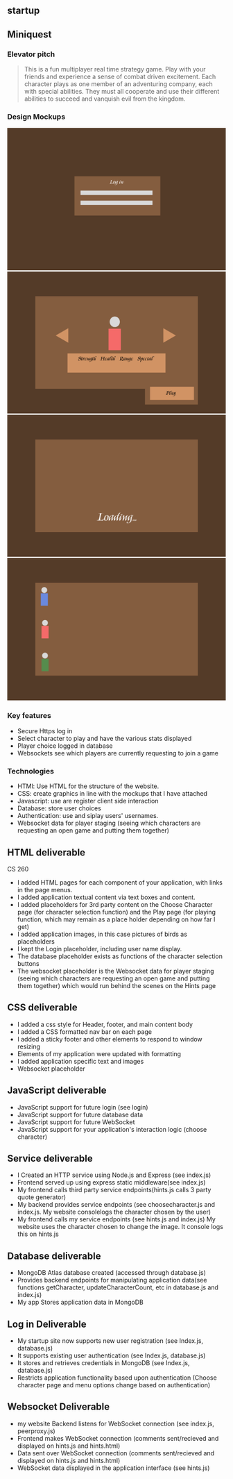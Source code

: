 ## startup
## Miniquest
### Elevator pitch
>This is a fun multiplayer real time strategy game. Play with your friends and experience a sense of combat driven excitement. Each character plays as one member of an adventuring company, each with special abilities. They must all cooperate and use their different abilities to succeed and vanquish evil from the kingdom.
### Design Mockups
![Stinger log in. First slide of the mockup.](/images/log_in.png)
![Stinger log in. First slide of the mockup.](/images/select_player_class.png)
![Stinger log in. First slide of the mockup.](/images/loading.png)
![Stinger log in. First slide of the mockup.](/images/game_state.png)
### Key features
- Secure Https log in
- Select character to play and have the various stats displayed
- Player choice logged in database
- Websockets see which players are currently requesting to join a game
### Technologies
- HTMl: Use HTML for the structure of the website.
- CSS: create graphics in line with the mockups that I have attached
- Javascript: use are register client side interaction
- Database: store user choices 
- Authentication: use and siplay users' usernames.
- Websocket data for player staging (seeing which characters are requesting an open game and putting them together)
## HTML deliverable
CS 260
- I added HTML pages for each component of your application, with links in the page menus.
- I added application textual content via text boxes and content.
- I added placeholders for 3rd party content on the Choose Character page (for character selection function) and the Play page (for playing function, which may remain as a place holder depending on how far I get)
- I added application images, in this case pictures of birds as placeholders
- I kept the Login placeholder, including user name display.
- The database placeholder exists as functions of the character selection buttons
- The websocket placeholder is the Websocket data for player staging (seeing which characters are requesting an open game and putting them together) which would run behind the scenes on the Hints page
## CSS deliverable
- I added a css style for Header, footer, and main content body
- I added a CSS formatted nav bar on each page
- I added a sticky footer and other elements to respond to window resizing
- Elements of my application were updated with formatting
- I added application specific text and images
- Websocket placeholder
## JavaScript deliverable
-  JavaScript support for future login (see login)
- JavaScript support for future database data 
- JavaScript support for future WebSocket
- JavaScript support for your application's interaction logic (choose character)
## Service deliverable
- I Created an HTTP service using Node.js and Express (see index.js)
- Frontend served up using express static middleware(see index.js)
- My frontend calls third party service endpoints(hints.js calls 3 party quote generator)
- My backend provides service endpoints (see choosecharacter.js and index.js. My website consolelogs the character chosen by the user)
- My frontend calls my service endpoints (see hints.js and index.js) My website uses the character chosen to change the image. It console logs this on hints.js
## Database deliverable
- MongoDB Atlas database created (accessed through database.js)
- Provides backend endpoints for manipulating application data(see functions getCharacter, updateCharacterCount, etc in database.js and index.js)
-  My app Stores application data in MongoDB
## Log in Deliverable
- My startup site now supports new user registration (see  Index.js, database.js)
- It supports existing user authentication (see  Index.js, database.js)
- It stores and retrieves credentials in MongoDB (see  Index.js, database.js)
- Restricts application functionality based upon authentication (Choose character page and menu options change based on authentication)
## Websocket Deliverable
- my website Backend listens for WebSocket connection (see index.js, peerproxy.js)
- Frontend makes WebSocket connection (comments sent/recieved and displayed on hints.js and hints.html)
- Data sent over WebSocket connection (comments sent/recieved and displayed on hints.js and hints.html)
- WebSocket data displayed in the application interface (see hints.js)
